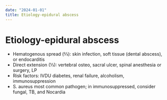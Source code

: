 ```yaml
---
date: "2024-01-01"
title: Etiology-epidural abscess
---
```


# Etiology-epidural abscess


* Hematogenous spread (⅔): skin infection, soft tissue (dental abscess), or endocarditis
* Direct extension (⅓): vertebral osteo, sacral ulcer, spinal anesthesia or surgery, LP
* Risk factors: IVDU diabetes, renal failure, alcoholism, immunosuppression
* S. aureus most common pathogen; in immunosuppressed, consider fungal, TB, and Nocardia
